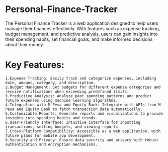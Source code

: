 # Personal-Finance-Tracker
The Personal Finance Tracker is a web application designed to help users manage their finances effectively. With features such as expense tracking, budget management, and predictive analysis, users can gain insights into their spending habits, set financial goals, and make informed decisions about their money.

# Key Features:

    1.Expense Tracking: Easily track and categorize expenses, including date, amount, category, and description.
    2.Budget Management: Set budgets for different expense categories and receive notifications when exceeding predefined limits.
    3.Predictive Analysis: Analyze past spending patterns and predict future expenses using machine learning algorithms.
    4.Integration with M-Pesa and Equity Bank: Integrate with APIs from M-Pesa and Equity Bank to fetch transaction data automatically.
    5.Customizable Reports: Generate reports and visualizations to provide insights into spending habits and trends.
    6.User-Friendly Interface: Intuitive interface for inputting transactions, setting budgets, and viewing reports.
    7.Cross-Platform Compatibility: Accessible as a web application, with future plans for mobile app development.
    8.Security and Privacy: Ensure data security and privacy with robust authentication and encryption mechanisms.

    
